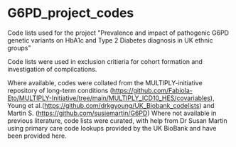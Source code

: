 # G6PD_project_codes
Code lists used for the project "Prevalence and impact of pathogenic G6PD genetic variants on HbA1c and Type 2 Diabetes diagnosis in UK ethnic groups"

Code lists were used in exclusion critieria for cohort formation and investigation of compilcations. 

Where available, codes were collated from the MULTIPLY-initiative repository of long-term conditions (https://github.com/Fabiola-Eto/MULTIPLY-Initiative/tree/main/MULTIPLY_ICD10_HES/covariables), Young et al.(https://github.com/drkgyoung/UK_Biobank_codelists) and Martin S. (https://github.com/susiemartin/G6PD)
Where  not available in previous literature, code lists were curated, with help from Dr Susan Martin using primary care code lookups provided by the UK BioBank and have been provided here. 

